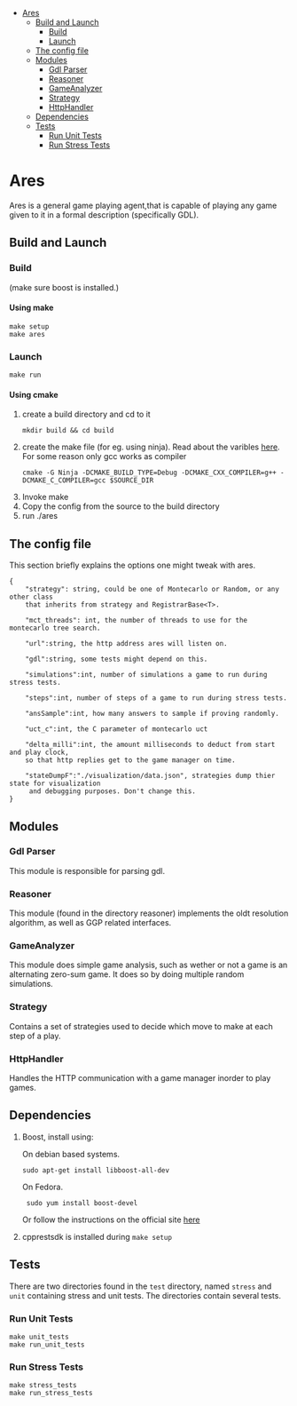 - [Ares](#ares)
  - [Build and Launch](#build-and-launch)
    - [Build](#build)
    - [Launch](#launch)
  - [The config file](#the-config-file)
  - [Modules](#modules)
    - [Gdl Parser](#gdl-parser)
    - [Reasoner](#reasoner)
    - [GameAnalyzer](#gameanalyzer)
    - [Strategy](#strategy)
    - [HttpHandler](#httphandler)
  - [Dependencies](#dependencies)
  - [Tests](#tests)
    - [Run Unit Tests](#run-unit-tests)
    - [Run Stress Tests](#run-stress-tests)

# Ares

Ares is a general game playing agent,that is capable of playing any game given
to it in a formal description (specifically GDL).


## Build and Launch

### Build
(make sure boost is installed.)
#### Using make
~~~
make setup
make ares
~~~

### Launch
~~~
make run
~~~

#### Using cmake
1. create a build directory and cd to it
    ~~~
    mkdir build && cd build
    ~~~
2. create the make file (for eg. using ninja). Read about the varibles [here](https://cmake.org/cmake/help/latest/manual/cmake-variables.7.html). For some reason only gcc works as compiler
    ~~~
    cmake -G Ninja -DCMAKE_BUILD_TYPE=Debug -DCMAKE_CXX_COMPILER=g++ -DCMAKE_C_COMPILER=gcc $SOURCE_DIR
    ~~~
3. Invoke make
4. Copy the config from the source to the build directory 
5. run ./ares

## The config file

This section briefly explains the options one might tweak with ares.

~~~
{
    "strategy": string, could be one of Montecarlo or Random, or any other class
    that inherits from strategy and RegistrarBase<T>.  

    "mct_threads": int, the number of threads to use for the montecarlo tree search.
    
    "url":string, the http address ares will listen on.
    
    "gdl":string, some tests might depend on this.

    "simulations":int, number of simulations a game to run during stress tests.

    "steps":int, number of steps of a game to run during stress tests.

    "ansSample":int, how many answers to sample if proving randomly.

    "uct_c":int, the C parameter of montecarlo uct

    "delta_milli":int, the amount milliseconds to deduct from start and play clock,
    so that http replies get to the game manager on time.
    
    "stateDumpF":"./visualization/data.json", strategies dump thier state for visualization
     and debugging purposes. Don't change this.
}

~~~

## Modules

### Gdl Parser

This module is responsible for parsing gdl.

### Reasoner

This module (found in the directory reasoner) implements the oldt resolution algorithm, as well as GGP related interfaces.

### GameAnalyzer

This module does simple game analysis, such as wether or not a game is an alternating zero-sum game. It does so by doing multiple random simulations.

### Strategy

Contains a set of strategies used to decide which move to make at each step of a play.

### HttpHandler

Handles the HTTP communication with a game manager inorder to play games.

## Dependencies

1. Boost, install using:
   
   On debian based systems.

   `sudo apt-get install libboost-all-dev`

   On Fedora.

   ` sudo yum install boost-devel`

   Or follow the instructions on the official site [here](http://www.boost.org/doc/libs/1_42_0/more/getting_started/unix-variants.html#easy-build-and-install)
   
2. cpprestsdk is installed during `make setup`

## Tests

There are two directories found in the `test` directory, named `stress` and `unit` containing stress and unit tests. The directories contain several tests. 

### Run Unit Tests
~~~
make unit_tests
make run_unit_tests
~~~

### Run Stress Tests

~~~
make stress_tests
make run_stress_tests
~~~

